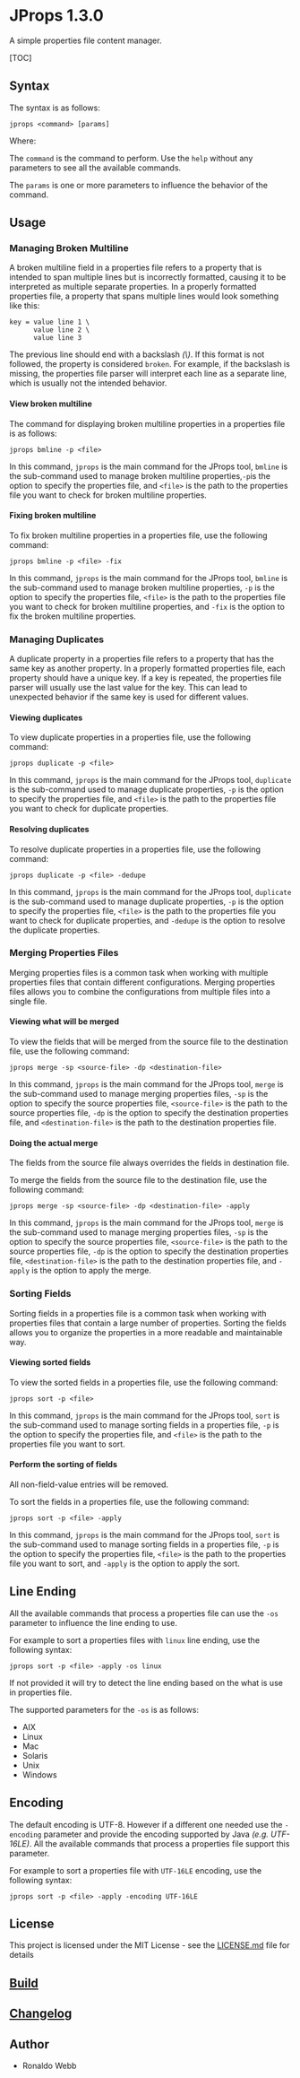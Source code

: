 # JProps 1.3.0

A simple properties file content manager.

[TOC]

## Syntax

The syntax is as follows:

``` 
jprops <command> [params]
```

Where:

The `command` is the command to perform. Use the `help` without any parameters to see all the available commands.

The `params` is one or more parameters to influence the behavior of the command.

## Usage

### Managing Broken Multiline

A broken multiline field in a properties file refers to a property that is intended to span multiple lines but is incorrectly formatted, causing it to be interpreted as multiple separate properties.  In a properly formatted properties file, a property that spans multiple lines would look something like this:

```properties
key = value line 1 \
      value line 2 \
      value line 3
```

The previous line should end with a backslash *(\\)*.  If this format is not followed, the property is considered `broken`. For example, if the backslash is missing, the properties file parser will interpret each line as a separate line, which is usually not the intended behavior.

#### View broken multiline

The command for displaying broken multiline properties in a properties file is as follows:

```
jprops bmline -p <file>
```

In this command, `jprops` is the main command for the JProps tool, `bmline` is the sub-command used to manage broken multiline properties,`-p`is the option to specify the properties file, and `<file>` is the path to the properties file you want to check for broken multiline properties.

#### Fixing broken multiline

To fix broken multiline properties in a properties file, use the following command:

```
jprops bmline -p <file> -fix
```

In this command, `jprops` is the main command for the JProps tool, `bmline` is the sub-command used to manage broken multiline properties, `-p` is the option to specify the properties file, `<file>` is the path to the properties file you want to check for broken multiline properties, and `-fix` is the option to fix the broken multiline properties.

### Managing Duplicates

A duplicate property in a properties file refers to a property that has the same key as another property.  In a properly formatted properties file, each property should have a unique key.  If a key is repeated, the properties file parser will usually use the last value for the key.  This can lead to unexpected behavior if the same key is used for different values.

#### Viewing duplicates

To view duplicate properties in a properties file, use the following command:

```
jprops duplicate -p <file>
```

In this command, `jprops` is the main command for the JProps tool, `duplicate` is the sub-command used to manage duplicate properties, `-p` is the option to specify the properties file, and `<file>` is the path to the properties file you want to check for duplicate properties.

#### Resolving duplicates

To resolve duplicate properties in a properties file, use the following command:

```
jprops duplicate -p <file> -dedupe
```

In this command, `jprops` is the main command for the JProps tool, `duplicate` is the sub-command used to manage duplicate properties, `-p` is the option to specify the properties file, `<file>` is the path to the properties file you want to check for duplicate properties, and `-dedupe` is the option to resolve the duplicate properties.

### Merging Properties Files

Merging properties files is a common task when working with multiple properties files that contain different configurations.  Merging properties files allows you to combine the configurations from multiple files into a single file.

#### Viewing what will be merged

To view the fields that will be merged from the source file to the destination file, use the following command:

```
jprops merge -sp <source-file> -dp <destination-file>
```

In this command, `jprops` is the main command for the JProps tool, `merge` is the sub-command used to manage merging properties files, `-sp` is the option to specify the source properties file, `<source-file>` is the path to the source properties file, `-dp` is the option to specify the destination properties file, and `<destination-file>` is the path to the destination properties file.

#### Doing the actual merge

The fields from the source file always overrides the fields in destination file.

To merge the fields from the source file to the destination file, use the following command:

```
jprops merge -sp <source-file> -dp <destination-file> -apply
```

In this command, `jprops` is the main command for the JProps tool, `merge` is the sub-command used to manage merging properties files, `-sp` is the option to specify the source properties file, `<source-file>` is the path to the source properties file, `-dp` is the option to specify the destination properties file, `<destination-file>` is the path to the destination properties file, and `-apply` is the option to apply the merge.

### Sorting Fields

Sorting fields in a properties file is a common task when working with properties files that contain a large number of properties.  Sorting the fields allows you to organize the properties in a more readable and maintainable way.

#### Viewing sorted fields

To view the sorted fields in a properties file, use the following command:

```
jprops sort -p <file>
```

In this command, `jprops` is the main command for the JProps tool, `sort` is the sub-command used to manage sorting fields in a properties file, `-p` is the option to specify the properties file, and `<file>` is the path to the properties file you want to sort.

#### Perform the sorting of fields

All non-field-value entries will be removed.

To sort the fields in a properties file, use the following command:

```
jprops sort -p <file> -apply 
```

In this command, `jprops` is the main command for the JProps tool, `sort` is the sub-command used to manage sorting fields in a properties file, `-p` is the option to specify the properties file, `<file>` is the path to the properties file you want to sort, and `-apply` is the option to apply the sort.

## Line Ending

All the available commands that process a properties file can use the `-os` parameter to influence the line ending to use.

For example to sort a properties files with `linux` line ending, use the following syntax:

```
jprops sort -p <file> -apply -os linux
```

If not provided it will try to detect the line ending based on the what is use in properties file.

The supported parameters for the `-os` is as follows:

* AIX 
* Linux
* Mac
* Solaris
* Unix
* Windows

## Encoding

The default encoding is UTF-8. However if a different one needed use the `-encoding` parameter and provide the encoding supported by Java *(e.g. UTF-16LE)*. All the available commands that process a properties file support this parameter.

For example to sort a properties file with `UTF-16LE` encoding, use the following syntax:

```
jprops sort -p <file> -apply -encoding UTF-16LE
```

## License

This project is licensed under the MIT License - see the [LICENSE.md](LICENSE.md) file for details

## [Build](BUILD.md)

## [Changelog](CHANGELOG.md)

## Author

* Ronaldo Webb
